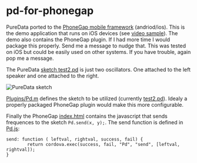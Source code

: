 pd-for-phonegap
===============

PureData ported to the [PhoneGap mobile framework](http://phonegap.com/) (andriod/ios). This is the demo application that runs on iOS devices (see [video sample](https://vimeo.com/85250001)). The demo also contains the PhoneGap plugin. If I had more time I would package this properly. Send me a message to nudge that. This was tested on iOS but could be easily used on other systems. If you have trouble, again pop me a message.

The PureData [sketch test2.pd](http://github.com/cyphunk/Grey/raw/master/pd-for-phonegap/Resources/test2.pd) is just two oscillators. One attached to the left speaker and one attached to the right. 

![PureData sketch](http://github.com/cyphunk/Grey/raw/master/pd-sketch_test2.pd.png)

[Plugins/Pd.m](http://github.com/cyphunk/Grey/raw/master/pd-for-phonegap/Plugins/Pd.m) defines the sketch to be utilized (currently [test2.pd](http://github.com/cyphunk/Grey/raw/master/pd-for-phonegap/Resources/test2.pd)). Idealy a properly packaged PhoneGap plugin would make this more configurable.

Finally the PhoneGap [index.html](http://github.com/cyphunk/Grey/raw/master/pd-for-phonegap/www/index.html) contains the javascript that sends frequences to the sketch ``Pd.send(x, y);``. The send function is defined in [Pd.js](http://github.com/cyphunk/Grey/raw/master/pd-for-phonegap/www/js/Pd.js):

	send: function ( leftval, rightval, success, fail) {
	        return cordova.exec(success, fail, "Pd", "send", [leftval, rightval]);
	}

